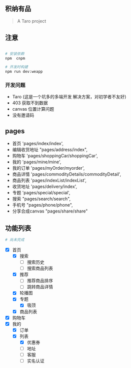 ## 积纳有品

> A Taro project

## 注意

``` bash

# 安装依赖
npm  cnpm

# 开发时构建
npm run dev:weapp

```
### 开发问题
- Taro (这是一个坑多的多端开发 解决方案，对初学者不友好)
- 403 获取不到数据
- canvas 位置计算问题
- 没有邀请码 

## pages
- 首页 'pages/index/index',
- 编辑收货地址 "pages/address/index",
- 购物车 'pages/shoppingCar/shoppingCar',
- 我的 'pages/mine/mine',
- 我的订单 'pages/myOrder/myorder',
- 商品详情 'pages/commodityDetails/commodityDetail',
- 商品列表  'pages/indexList/indexList',
- 收货地址  'pages/delivery/index',
- 专题 'pages/special/special',
- 搜索  "pages/search/search",
- 手机号  "pages/phone/phone",
- 分享合成canvas  "pages/share/share"

## 功能列表
``` bash
# 尚未完成
```
- [x] 首页
    - [x] 搜索
        - [ ] 搜索历史
        - [ ] 搜索商品列表
    - [x] 推荐
        - [ ] 推荐商品排序
        - [ ] 跳转商品详情
    - [x] 轮播图
    - [x] 专题
        - [x] 吸顶
    - [x] 商品列表
- [x]  购物车
- [x]  我的
    - [x] 订单
    - [x] 列表
        - [x] 优惠券
        - [ ] 地址
        - [ ] 客服
        - [ ] 实名认证

